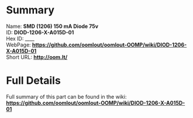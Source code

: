 
Summary
=================
  
Name: __SMD (1206) 150 mA Diode 75v__    
ID: __DIOD-1206-X-A015D-01__   
Hex ID: ____   
WebPage: __https://github.com/oomlout/oomlout-OOMP/wiki/DIOD-1206-X-A015D-01__   
Short URL: __http://oom.lt/__   

Full Details
==========================
Full summary of this part can be found in the wiki:   
__https://github.com/oomlout/oomlout-OOMP/wiki/DIOD-1206-X-A015D-01__    

